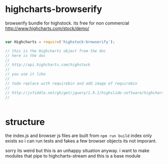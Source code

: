 highcharts-browserify
=====================

browserify bundle for highstock. its free for non commercial http://www.highcharts.com/stock/demo/

```js

var Highcharts = require('highstock-browserify');

// this is the Highcharts object from the doc 
// here is the doc 
//
// http://api.highcharts.com/highstock
//
// you use it like 
// 
// todo replace with requirebin and add image of requirebin
//
// http://jsfiddle.net/gh/get/jquery/1.9.1/highslide-software/highcharts.com/tree/master/samples/stock/demo/basic-line/
//



```


structure
=========

the index.js and browser js files are built from `npm run build` index only exists so i can run tests and fakes a few browser objects its not imporant.

sorry its weird but this is an unhappy situation anyway. i want to make modules that pipe to highcharts-stream and this is a base module

